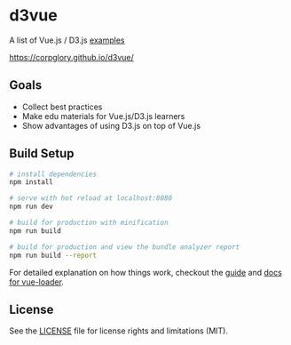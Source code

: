 # d3vue

A list of Vue.js / D3.js [examples](https://github.com/corpglory/d3vue/tree/master/src/d3-components)

https://corpglory.github.io/d3vue/

## Goals

* Collect best practices
* Make edu materials for Vue.js/D3.js learners
* Show advantages of using D3.js on top of Vue.js

## Build Setup

``` bash
# install dependencies
npm install

# serve with hot reload at localhost:8080
npm run dev

# build for production with minification
npm run build

# build for production and view the bundle analyzer report
npm run build --report
```

For detailed explanation on how things work, checkout the [guide](http://vuejs-templates.github.io/webpack/) and [docs for vue-loader](http://vuejs.github.io/vue-loader).

## License

See the [LICENSE](LICENSE.md) file for license rights and limitations (MIT).
